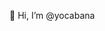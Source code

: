 👋 Hi, I’m @yocabana

<!---
yocabana/yocabana is a ✨ special ✨ repository because its `README.md` (this file) appears on your GitHub profile.
You can click the Preview link to take a look at your changes.
--->
